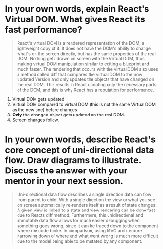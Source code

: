 # In your own words, explain React's Virtual DOM. What gives React its fast performance?
> React's virtual DOM is a rendered representation of the DOM, a lightweight copy of it. It does not have the DOM's ability to change what's on the screen directly, but has the same properties of the real DOM. Nothing gets drawn on screen with the Virtual DOM, thus making virtual DOM manipulation similar to editing a blueprint and much faster. The rendering that occurs with the virtual DOM also uses a method called diff that compares the virtual DOM to the now updated Version and only updates the objects that have changed on the real DOM. This results in React updating only the necessary parts of the DOM, and this is why React has a reputation for performance.

1. Virtual DOM gets updated
2. Virtual DOM compared to virtual DOM (this is not the same Virtual DOM as the new one) before changes
3.  **Only** the changed object gets updated on the real DOM.
4. Screen changes follow.

# In your own words, describe React's core concept of uni-directional data flow. Draw diagrams to illustrate. Discuss the answer with your mentor in your next session.

> Uni-directional data flow describes a single direction data can flow from parent to child. With a single direction the view or what you see on screen automatically re-renders itself as a result of state changes. A given view is linked to a state and view rendering can be done fast due to Reacts diff method. Furthermore, this unidirectional and immutable data flow allows for much easier debugging when something goes wrong, since it can be traced down to the component where the code broke. In comparison, using MVC architecture narrowing down of where and what went wrong is much more difficult due to the model being able to be mutated by any component.  
